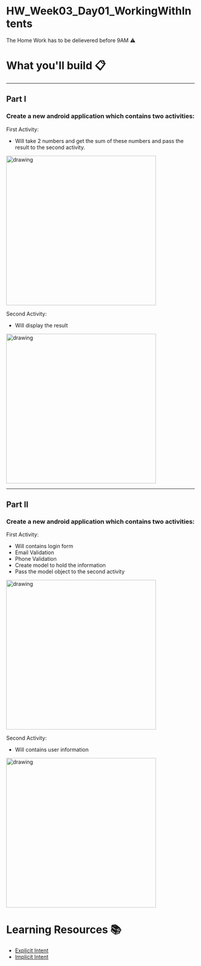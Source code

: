 # HW_Week03_Day01_WorkingWithIntents
The Home Work has to be delievered before 9AM ⚠️
# What you'll build 📋
---
## Part I
### Create a new android application which contains two activities:

First Activity:
- Will take 2 numbers and get the sum of these numbers and pass the result to the second activity.
<img src="1st.png" alt="drawing" width="400"/>

Second Activity:
- Will display the result
<img src="2nd.png" alt="drawing" width="400"/>

---
## Part II
### Create a new android application which contains two activities: 

First Activity:
- Will contains login form
- Email Validation 
- Phone Validation
- Create model to hold the information
- Pass the model object to the second activity 
<img src="sign.png" alt="drawing" width="400"/>

Second Activity:
- Will contains user information
<img src="profile.png" alt="drawing" width="400"/>

# Learning Resources  📚
* [Explicit Intent](https://www.javatpoint.com/kotlin-android-explicit-intent)
* [Implicit Intent](https://www.javatpoint.com/kotlin-android-implicit-intent)


